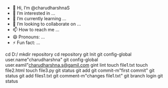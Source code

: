 - 👋 Hi, I’m @charudharshnaS
- 👀 I’m interested in ...
- 🌱 I’m currently learning ...
- 💞️ I’m looking to collaborate on ...
- 📫 How to reach me ...
- 😄 Pronouns: ...
- ⚡ Fun fact: ...

<!---
charudharshnaS/charudharshnaS is a ✨ special ✨ repository because its `README.md` (this file) appears on your GitHub profile.
You can click the Preview link to take a look at your changes.
--->
cd D:/
mkdir repository
cd repository
git lnit
git config-global user.name"charudharshna"
git config-global user.eamil"charudharshna.s@gamil.com
gint lint
touch file1.txt
touch file2.html
touch file3.py
git status
git add
git commit-m"first commit"
git status
git add files1.txt
git comment-m"changes file1.txt"
git branch login
git status


